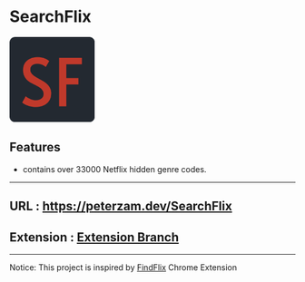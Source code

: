 # SearchFlix

<p>
  <img src="logo.png" width="150" title="hover text" alt="Logo">
</p>

## Features

- contains over 33000 Netflix hidden genre codes.

<hr>

## URL : <a href="https://peterzam.dev/SearchFlix/index.html">https://peterzam.dev/SearchFlix</a>

## Extension : <a href="https://github.com/peterzam/SearchFlix/tree/extension">Extension Branch</a>

<hr>
Notice: This project is inspired by <a href="https://chrome.google.com/webstore/detail/findflix-netflix-secret-c/njgopmododdceghkcgbmgfffamnjbjno">FindFlix</a> Chrome Extension